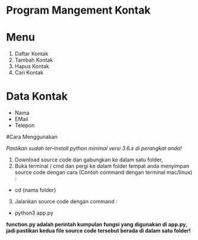 # Program Mangement Kontak

# Menu
1. Daftar Kontak
2. Tambah Kontak
3. Hapus Kontak
4. Cari Kontak

# Data Kontak
- Nama
- EMail
- Telepon

#Cara Menggunakan

*Pastikan sudah ter-install python minimal versi 3.6.x di perangkat anda!*

1. Download source code dan gabungkan ke dalam satu folder,
2. Buka terminal / cmd dan pergi ke dalam folder tempat anda menyimpan source code dengan cara (Contoh command dengan terminal mac/linux) :
- cd {nama folder}
3. Jalankan source code dengan command :
- python3 app.py

**function.py adalah perintah kumpulan fungsi yang digunakan di app.py, jadi pastikan kedua file source code tersebut berada di dalam satu folder!**
